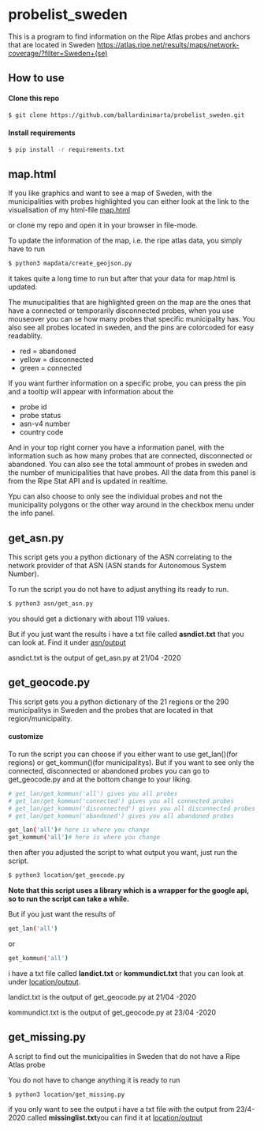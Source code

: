 # probelist_sweden
This is a program to find information on the Ripe Atlas probes and anchors that are located in Sweden
https://atlas.ripe.net/results/maps/network-coverage/?filter=Sweden+(se)

## How to use
#### Clone this repo
```bash
$ git clone https://github.com/ballardinimarta/probelist_sweden.git
```

#### Install requirements
```bash
$ pip install -r requirements.txt
```

## map.html
If you like graphics and want to see a map of Sweden, with the municipalities with probes highlighted you can either look at the link to the visualisation of my html-file [map.html](https://ballardinimarta.github.io/probelist_sweden/map.html)

or clone my repo and open it in your browser in file-mode.

To update the information of the map, i.e. the ripe atlas data, you simply have to run
```bash
$ python3 mapdata/create_geojson.py
```
it takes quite a long time to run but after that your data for map.html is updated.

The munucipalities that are highlighted green on the map are the ones that have a connected or temporarily disconnected probes, when you use mouseover you can se how many probes that specific municipality has. You also see all probes located in sweden, and the pins are colorcoded for easy readablity.

- red = abandoned
- yellow = disconnected
- green = connected

If you want further information on a specific probe, you can press the pin and a tooltip will appear with information about the
- probe id
- probe status
- asn-v4 number
- country code

And in your top right corner you have a information panel, with the information such as how many probes that are connected, disconnected or abandoned. You can also see the total ammount of probes in sweden and the number of municipalities that have probes. All the data from this panel is from the Ripe Stat API and is updated in realtime.

Ypu can also choose to only see the individual probes and not the municipality polygons or the other way around in the checkbox menu under the info panel.


## get_asn.py
This script gets you a python dictionary of the ASN correlating to the network provider of that ASN
(ASN stands for Autonomous System Number).

To run the script you do not have to adjust anything its ready to run.

```bash
$ python3 asn/get_asn.py
```
you should get a dictionary with about 119 values.

But if you just want the results i have a txt file called <b>asndict.txt</b> that you can look at. Find it under [asn/output](https://github.com/ballardinimarta/probelist_sweden/tree/master/asn/output)

asndict.txt is the output of get_asn.py at 21/04 -2020

## get_geocode.py
This script gets you a python dictionary of the 21 regions or the 290 municipalitys in Sweden and the probes that are located in that region/municipality.

#### customize
To run the script you can choose if you either want to use get_lan()(for regions) or get_kommun()(for municipalitys). But if you want to see only the connected, disconnected or abandoned probes you can go to get_geocode.py and at the bottom change to your liking.

```bash
# get_lan/get_kommun('all') gives you all probes
# get_lan/get_kommun('connected') gives you all connected probes
# get_lan/get_kommun('disconnected') gives you all disconnected probes
# get_lan/get_kommun('abandoned') gives you all abandoned probes

get_lan('all')# here is where you change
get_kommun('all')# here is where you change
```
then after you adjusted the script to what output you want, just run the script.

```bash
$ python3 location/get_geocode.py
```

<b>Note that this script uses a library which is a wrapper for the google api, so to run the script can take a while.</b>

But if you just want the results of
```bash
get_lan('all')
```
or
```bash
get_kommun('all')
```

i have a txt file called <b>landict.txt</b> or <b>kommundict.txt</b> that you can look at under [location/output](https://github.com/ballardinimarta/probelist_sweden/tree/master/location/output).

landict.txt is the output of get_geocode.py at 21/04 -2020

kommundict.txt is the output of get_geocode.py at 23/04 -2020

## get_missing.py
A script to find out the municipalities in Sweden that do not have a Ripe Atlas probe

You do not have to change anything it is ready to run
```bash
$ python3 location/get_missing.py
```
if you only want to see the output i have a txt file with the output from 23/4-2020 called <b>missinglist.txt</b>you can find it at [location/output](https://github.com/ballardinimarta/probelist_sweden/tree/master/location/output)

